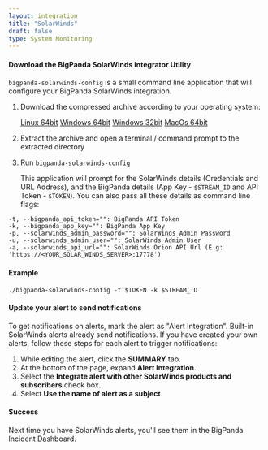 ```yaml
---
layout: integration 
title: "SolarWinds"
draft: false
type: System Monitoring
---
```


#### Download the BigPanda SolarWinds integrator Utility

`bigpanda-solarwinds-config` is a small command line application that will configure your BigPanda SolarWinds integration.

1. Download the compressed archive according to your operating system:

    [Linux 64bit](https://s3.amazonaws.com/bp-solarwinds-config/latest/bigpanda-solarwinds-config_linux_amd64.tar.gz)
    [Windows 64bit](https://s3.amazonaws.com/bp-solarwinds-config/latest/bigpanda-solarwinds-config_windows_amd64.zip)
    [Windows 32bit](https://s3.amazonaws.com/bp-solarwinds-config/latest/bigpanda-solarwinds-config_windows_386.zip)
    [MacOs 64bit](https://s3.amazonaws.com/bp-solarwinds-config/latest/bigpanda-solarwinds-config_darwin_amd64.zip)

2. Extract the archive and open a terminal / command prompt to the extracted directory

3. Run `bigpanda-solarwinds-config`

    This application will prompt for the SolarWinds details (Credentials and URL Address), and the BigPanda details (App Key - `$STREAM_ID` and API Token - `$TOKEN`).
    You can also pass all these details as command line flags:

```
-t, --bigpanda_api_token="": BigPanda API Token
-k, --bigpanda_app_key="": BigPanda App Key
-p, --solarwinds_admin_password="": SolarWinds Admin Password
-u, --solarwinds_admin_user="": SolarWinds Admin User
-a, --solarwinds_api_url="": SolarWinds Orion API Url (E.g: 'https://<YOUR_SOLAR_WINDS_SERVER>:17778')   
```

#### Example

```
./bigpanda-solarwinds-config -t $TOKEN -k $STREAM_ID
```

<!-- section-separator -->

#### Update your alert to send notifications

To get notifications on alerts, mark the alert as "Alert Integration". Built-in SolarWinds alerts already send notifications. If you have created your own alerts, follow these steps for each alert to trigger notifications:

1. While editing the alert, click the **SUMMARY** tab.
2. At the bottom of the page, expand **Alert Integration**.
3. Select the **Integrate alert with other SolarWinds products and subscribers** check box.
4. Select **Use the name of alert as a subject**.

<!-- section-separator -->

#### Success
Next time you have SolarWinds alerts, you'll see them in the BigPanda Incident Dashboard.

